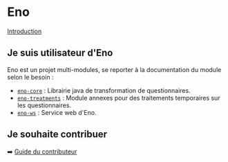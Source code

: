 # Eno

[Introduction](https://github.com/Eno/README.fr.md)

## Je suis utilisateur d'Eno

Eno est un projet multi-modules, se reporter à la documentation du module selon le besoin :

- [`eno-core`](./eno-core/index.md) : Librairie java de transformation de questionnaires.
- [`eno-treatments`](./eno-treatments/index.md) : Module annexes pour des traitements temporaires sur les questionnaires.
- [`eno-ws`](./eno-ws/index.md) : Service web d'Eno.

## Je souhaite contribuer

:arrow_right: [Guide du contributeur](./CONTRIBUTING.md)
